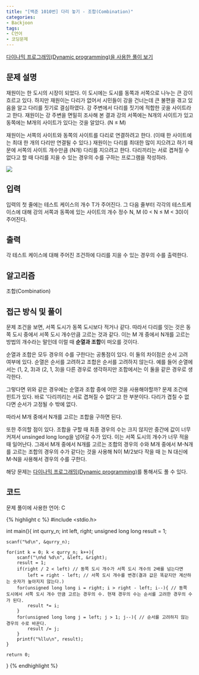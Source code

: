 ```yaml
---
title: "[백준 1010번] 다리 놓기 - 조합(Combination)"
categories:
- Backjoon
tags:
- C언어
- 코딩문제
---
```


[다이나믹 프로그래밍(Dynamic programming)을 사용한 풀이 보기](https://terry1213.github.io/backjoon/1010-dynamic-programming/)

## 문제 설명

재원이는 한 도시의 시장이 되었다. 이 도시에는 도시를 동쪽과 서쪽으로 나누는 큰 강이 흐르고 있다. 하지만 재원이는 다리가 없어서 시민들이 강을 건너는데 큰 불편을 겪고 있음을 알고 다리를 짓기로 결심하였다. 강 주변에서 다리를 짓기에 적합한 곳을 사이트라고 한다. 재원이는 강 주변을 면밀히 조사해 본 결과 강의 서쪽에는 N개의 사이트가 있고 동쪽에는 M개의 사이트가 있다는 것을 알았다. (N ≤ M)

재원이는 서쪽의 사이트와 동쪽의 사이트를 다리로 연결하려고 한다. (이때 한 사이트에는 최대 한 개의 다리만 연결될 수 있다.) 재원이는 다리를 최대한 많이 지으려고 하기 때문에 서쪽의 사이트 개수만큼 (N개) 다리를 지으려고 한다. 다리끼리는 서로 겹쳐질 수 없다고 할 때 다리를 지을 수 있는 경우의 수를 구하는 프로그램을 작성하라.

![](https://www.acmicpc.net/upload/201003/pic1.JPG)

## 입력

입력의 첫 줄에는 테스트 케이스의 개수 T가 주어진다. 그 다음 줄부터 각각의 테스트케이스에 대해 강의 서쪽과 동쪽에 있는 사이트의 개수 정수 N, M (0 < N ≤ M < 30)이 주어진다.

## 출력

각 테스트 케이스에 대해 주어진 조건하에 다리를 지을 수 있는 경우의 수를 출력한다.

## 알고리즘

조합(Combination)

## 접근 방식 및 풀이

문제 조건을 보면, 서쪽 도시가 동쪽 도시보다 적거나 같다. 따라서 다리를 잇는 것은 동쪽 도시 중에서 서쪽 도시 개수만큼 고르는 것과 같다.  이는 M 개 중에서 N개를 고르는 방법의 개수라는 말인데 이럴 때 **순열과 조합**이 떠오를 것이다.

순열과 조합은 모두 경우의 수를 구한다는 공통점이 있다. 이 둘의 차이점은 순서 고려 여부에 있다. 순열은 순서를 고려하고 조합은 순서를 고려하지 않는다. 예를 들어 순열에서는 (1, 2, 3)과 (2, 1, 3)을 다른 경우로 생각하지만 조합에서는 이 둘을 같은 경우로 생각한다.

그렇다면 위와 같은 경우에는 순열과 조합 중에 어떤 것을 사용해야할까? 문제 조건에 힌트가 있다. 바로 '다리끼리는 서로 겹쳐질 수 없다'고 한 부분이다. 다리가 겹칠 수 없다면 순서가 고정될 수 밖에 없다.

따라서 M개 중에서 N개를 고르는 조합을 구하면 된다.

또한 주의할 점이 있다. 조합을 구할 때 최종 경우의 수는 크지 않지만 중간에 값이 너무 커져서 unsinged long long을 넘어갈 수가 있다. 이는 서쪽 도시의 개수가 너무 적을 때 일어난다.  그래서 M개 중에서 N개를 고르는 조합의 경우의 수와 M개 중에서 M-N개를 고르는 조합의 경우의 수가 같다는 것을 사용해 N이 M/2보다 작을 때 는 N 대신에 M-N을 사용해서 경우의 수를 구한다.

해당 문제는 [다이나믹 프로그래밍(Dynamic programming)](https://terry1213.github.io/backjoon/1010-dynamic-programming/)를 통해서도 풀 수 있다.
## 코드
문제 풀이에 사용한 언어: C

{% highlight c %}
#include <stdio.h>

int main(){
    int qurry_n;
    int left, right;
    unsigned long long result = 1;
    
    scanf("%d\n", &qurry_n);
    
    for(int k = 0; k < qurry_n; k++){
        scanf("\n%d %d\n", &left, &right);
        result = 1;
        if(right / 2 < left) // 동쪽 도시 개수가 서쪽 도시 개수의 2배를 넘는다면
            left = right - left; // 서쪽 도시 개수를 변경(결과 값은 똑같지만 계산하는 숫자가 높아지지 않는다.)
        for(unsigned long long i = right; i > right - left; i--){ // 동쪽 도시에서 서쪽 도시 개수 만큼 고르는 경우의 수. 현재 경우의 수는 순서를 고려한 경우의 수가 된다.
            result *= i;
        }
        for(unsigned long long j = left; j > 1; j--){ // 순서를 고려하지 않는 경우의 수로 바꾼다.
            result /= j;
        }
        printf("%llu\n", result);
    }
    
    return 0;
}
{% endhighlight %}

